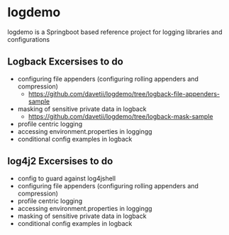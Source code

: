 # logdemo

logdemo is a Springboot based reference project for logging libraries and configurations

## Logback Excersises to do
* configuring file appenders (configuring rolling appenders and compression)
  * https://github.com/davetii/logdemo/tree/logback-file-appenders-sample
* masking of sensitive private data in logback
  * https://github.com/davetii/logdemo/tree/logback-mask-sample
* profile centric logging
* accessing environment.properties in loggingg
* conditional config examples in logback


## log4j2 Excersises to do
* config to guard against log4jshell
* configuring file appenders (configuring rolling appenders and compression)
* profile centric logging
* accessing environment.properties in loggingg
* masking of sensitive private data in logback
* conditional config examples in logback




